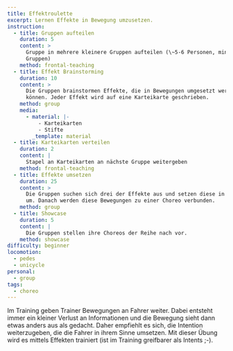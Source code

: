 ```yaml
---
title: Effektroulette
excerpt: Lernen Effekte in Bewegung umzusetzen.
instruction:
  - title: Gruppen aufteilen
    duration: 5
    content: >
      Gruppe in mehrere kleinere Gruppen aufteilen (\~5-6 Personen, minimum 3
      Gruppen)
    method: frontal-teaching
  - title: Effekt Brainstorming
    duration: 10
    content: >
      Die Gruppen brainstormen Effekte, die in Bewegungen umgesetzt werden
      können. Jeder Effekt wird auf eine Karteikarte geschrieben.
    method: group
    media:
      - material: |-
          - Karteikarten
          - Stifte
        _template: material
  - title: Karteikarten verteilen
    duration: 2
    content: |
      Stapel an Karteikarten an nächste Gruppe weitergeben
    method: frontal-teaching
  - title: Effekte umsetzen
    duration: 25
    content: >
      Die Gruppen suchen sich drei der Effekte aus und setzen diese in Bewegung
      um. Danach werden diese Bewegungen zu einer Choreo verbunden.
    method: group
  - title: Showcase
    duration: 5
    content: |
      Die Gruppen stellen ihre Choreos der Reihe nach vor.
    method: showcase
difficulty: beginner
locomotion:
  - pedes
  - unicycle
personal:
  - group
tags:
  - choreo
---
```


Im Training geben Trainer Bewegungen an Fahrer weiter. Dabei entsteht immer ein kleiner Verlust an Informationen und die Bewegung sieht dann etwas anders aus als gedacht. Daher empfiehlt es sich, die Intention weiterzugeben, die die Fahrer in ihrem Sinne umsetzen. Mit dieser Übung wird es mittels Effekten trainiert (ist im Training greifbarer als Intents ;-).
